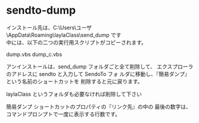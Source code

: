 # sendto-dump

インストール先は、C:\Users\ユーザ\AppData\Roaming\laylaClass\send_dump です\
中には、以下の二つの実行用スクリプトがコピーされます。

dump.vbs
dump_c.vbs

アンインストールは、send_dump フォルダごと全て削除して、
エクスプローラのアドレスに sendto と入力して SendoTo  フォ
ルダに移動し、『簡易ダンプ』という名前のショートカットを
削除すると元に戻ります。

laylaClass というフォルダも必要なければ削除して下さい


簡易ダンプ ショートカットのプロパティの『リンク先』の中の
最後の数字は、コマンドプロンプトで一度に表示する行数です。

